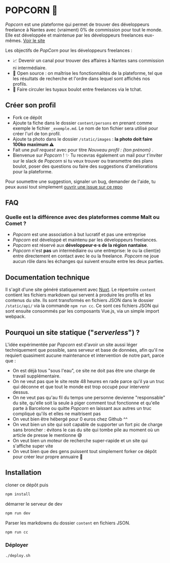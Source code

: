 # POPCORN 🍿

_Popcorn_ est une plateforme qui permet de trouver des développeurs freelance à Nantes avec (vraiment) 0% de commission pour tout le monde. Elle est développée et maintenue par les développeurs freelances eux-mêmes. [Voir le site](https://popcorn-nantes.github.io/)

Les objectifs de _PopCorn_ pour les développeurs freelances :

- 📈 Devenir un canal pour trouver des affaires à Nantes sans commission ni intermédiaire.
- 📗 Open source : on maîtrise les fonctionnalités de la plateforme, tel que les résultats de recherche et l'ordre dans lequel sont affichés nos profils.
- 💬 Faire circuler les tuyaux boulot entre freelances via le tchat.

## Créer son profil

- Fork ce dépôt
- Ajoute ta fiche dans le dossier `content/persons` en prenant comme exemple le fichier `_exemple.md`. Le nom de ton fichier sera utilisé pour créer l'url de ton profil.
- Ajoute ta photo dans le dossier `/static/images` : **la photo doit faire 100ko maximum ⚠️**
- Fait une _pull request_ avec pour titre _Nouveau profil : {ton prénom}_ .
- Bienvenue sur _Popcorn_ ! ✨ Tu recevras également un mail pour t'inviter sur le slack de _Popcorn_ si tu veux trouver ou transmettre des plans boulot, poser des questions ou faire des suggestions d'améliorations pour la plateforme.

Pour soumettre une suggestion, signaler un bug, demander de l'aide, tu peux aussi tout simplement [ouvrir une issue sur ce repo](https://github.com/popcorn-nantes/popcorn-nantes/issues/new)

## FAQ

### Quelle est la différence avec des plateformes comme Malt ou Comet ?

- _Popcorn_ est une association à but lucratif et pas une entreprise
- _Popcorn_ est développé et maintenu par les développeurs freelances.
- _Popcorn_ est réservé aux **développeur·e·s de la région nantaise**.
- _Popcorn_ n'est **pas** un intermédiaire ou une entreprise: le ou la client(e) entre directement en contact avec le ou la freelance. _Popcorn_ ne joue aucun rôle dans les échanges qui suivent ensuite entre les deux parties.

## Documentation technique

Il s'agit d'une site généré statiquement avec [Nuxt](https://github.com/nuxt). Le répertoire `content` contient les fichiers markdown qui servent à produire les profils et les contenus du site. Ils sont transformés en fichiers JSON dans le dossier `/static/api/` via la commande `npm run cc`. Ce sont ces fichiers JSON qui sont ensuite consommés par les composants Vue.js, via un simple import webpack.

## Pourquoi un site statique ("_serverless_") ?

L'idée expérimentée par _Popcorn_ est d'avoir un site aussi léger techniquement que possible, sans serveur et base de données, afin qu'il ne requiert quasiment aucune maintenance et intervention de notre part, parce que :

- On est déjà tous "sous l'eau", ce site ne doit pas être une charge de travail supplémentaire.
- On ne veut pas que le site reste 48 heures en rade parce qu'il ya un truc qui déconne et que tout le monde est trop occupé pour intervenir dessus.
- On ne veut pas qu'au fil du temps une personne devienne "responsable" du site, qu'elle soit la seule à piger comment tout fonctionne et qu'elle parte à Barcelone ou quitte _Popcorn_ en laissant aux autres un truc compliqué qu'ils et elles ne maitrisent pas
- On veut bien être hébergé pour 0 euros chez Github ^^
- On veut bien un site qui soit capable de supporter un fort pic de charge sans broncher : évitons le cas du site qui tombe pile au moment où un article de presse le mentionne 😅
- On veut bien un moteur de recherche super-rapide et un site qui s'affiche super vite
- On veut bien que des gens puissent tout simplement forker ce dépôt pour créer leur propre annuaire 💚

## Installation

cloner ce dépôt puis

```sh
npm install
```

démarrer le serveur de dev

```sh
npm run dev
```

Parser les markdowns du dossier `content` en fichiers JSON.

```sh
npm run cc
```

### Déployer

```sh
./deploy.sh
```
